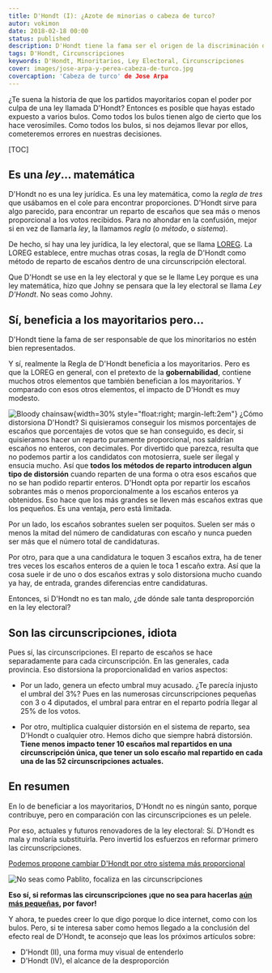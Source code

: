 ```yaml
---
title: D'Hondt (I): ¿Azote de minorias o cabeza de turco?
autor: vokimon
date: 2018-02-18 00:00
status: published
description: D'Hondt tiene la fama ser el origen de la discriminación de los partidos minoritarios en el sistema electoral español, pero las principales responsables de ello son las circunscripciones.
tags: D'Hondt, Circunscripciones
keywords: D'Hondt, Minoritarios, Ley Electoral, Circunscripciones
cover: images/jose-arpa-y-perea-cabeza-de-turco.jpg
covercaption: 'Cabeza de turco' de Jose Arpa
---
```


<!-- PELICAN_BEGIN_SUMMARY -->

¿Te suena la historia de que los partidos mayoritarios
copan el poder por culpa de una ley llamada D'Hondt?
Entonces es posible que hayas estado expuesto a varios bulos.
Como todos los bulos tienen algo de cierto que los hace verosímiles.
Como todos los bulos, si nos dejamos llevar por ellos,
cometeremos errores en nuestras decisiones.

<!-- PELICAN_END_SUMMARY -->

[TOC]

## Es una _ley_... matemática

D'Hondt no es una ley jurídica.
Es una ley matemática, como la _regla de tres_
que usábamos en el cole para encontrar proporciones.
D'Hondt sirve para algo parecido,
para encontrar un reparto de escaños que sea
más o menos proporcional a los votos recibidos.
Para no ahondar en la confusión,
mejor si en vez de llamarla _ley_,
la llamamos _regla_ (o _método_, o _sistema_).

De hecho, sí hay una ley jurídica, la ley electoral, que se llama [LOREG].
La LOREG establece, entre muchas otras cosas,
la regla de D'Hondt como método de reparto de escaños
dentro de una circunscripción electoral.

Que D'Hondt se use en la ley electoral y que se le llame Ley
porque es una ley matemática, hizo que Johny se pensara
que la ley electoral se llama _Ley D'Hondt_.
No seas como Johny.

## Sí, beneficia a los mayoritarios pero...

D'Hondt tiene la fama de ser responsable de que
los minoritarios no estén bien representados.

Y sí, realmente la Regla de D'Hondt beneficia a los mayoritarios.
Pero es que la LOREG en general,
con el pretexto de la **gobernabilidad**,
contiene muchos otros elementos
que también benefician a los mayoritarios.
Y comparado con esos otros elementos,
el impacto de D'Hondt es muy modesto.

![Bloody chainsaw]({static}/images/bloodychainsaw.jpg){width=30% style="float:right; margin-left:2em"}
¿Cómo distorsiona D'Hondt?
Si quisieramos conseguir los mismos porcentajes de escaños
que porcentajes de votos que se han conseguido,
es decir, si quisieramos hacer un reparto puramente proporcional,
nos saldrían escaños no enteros, con decimales.
Por divertido que parezca,
resulta que no podemos partir a los candidatos con motosierra,
suele ser ilegal y ensucia mucho.
Así que **todos los métodos de reparto introducen
algun tipo de distorsión** cuando reparten de una forma o otra
esos escaños que no se han podido repartir enteros.
D'Hondt opta por repartir los escaños sobrantes
más o menos proporcionalmente a los escaños enteros ya obtenidos.
Eso hace que los más grandes se lleven más escaños extras que los pequeños.
Es una ventaja, pero está limitada.

Por un lado, 
los escaños sobrantes suelen ser poquitos.
Suelen ser más o menos la mitad del número de candidaturas con escaño
y nunca pueden ser más que el número total de candidaturas.

Por otro, para que a una candidatura le toquen 3 escaños extra,
ha de tener tres veces los escaños enteros de a quien le toca 1 escaño extra.
Así que la cosa suele ir de uno o dos escaños extras
y solo distorsiona mucho cuando ya hay, de entrada,
grandes diferencias entre candidaturas.

Entonces, si D'Hondt no es tan malo,
¿de dónde sale tanta desproporción en la ley electoral?

## Son las circunscripciones, idiota

Pues sí, las circunscripciones.
El reparto de escaños se hace separadamente para cada circunscripción.
En las generales, cada provincia.
Eso distorsiona la proporcionalidad en varios aspectos:

- Por un lado, genera un efecto umbral muy acusado.
¿Te parecía injusto el umbral del 3%? 
Pues en las numerosas circunscripciones pequeñas con 3 o 4 diputados,
el umbral para entrar en el reparto podría llegar al 25% de los votos.

- Por otro, multiplica cualquier distorsión en el sistema de reparto,
sea D'Hondt o cualquier otro.
Hemos dicho que siempre habrá distorsión.
**Tiene menos impacto tener 10 escaños mal repartidos
en una circunscripción única,
que tener un solo escaño mal repartido
en cada una de las 52 circunscripciones actuales.**

## En resumen

En lo de beneficiar a los mayoritarios,
D'Hondt no es ningún santo, porque contribuye,
pero en comparación con las circunscripciones
es un pelele.

Por eso, actuales y futuros renovadores de la ley electoral:
Sí. D'Hondt es mala y molaría substituirla.
Pero invertid los esfuerzos en reformar primero las circunscripciones.

[Podemos propone cambiar D'Hondt
por otro sistema más proporcional](https://www.elperiodico.com/es/politica/20180207/podemos-presenta-ley-electoral-para-permitir-voto-16-anos-6609275)

![No seas como Pablito, focaliza en las circunscripciones
]({static}/images/noseascomodhondt.png)

**Eso sí, si reformas las circunscripciones ¡que no sea para hacerlas [aún más pequeñas][Veguerias], por favor!**

Y ahora, te puedes creer lo que digo porque lo dice internet, como con los bulos.
Pero, si te interesa saber como hemos llegado a la conclusión del efecto real de D'Hondt,
te aconsejo que leas los próximos artículos sobre:

- D'Hondt (II), una forma muy visual de entenderlo
- D'Hondt (IV), el alcance de la desproporción



[LOREG]: http://www.juntaelectoralcentral.es/cs/jec/loreg
[LeyesAutonomicas]: https://espana.leyderecho.org/normativa-electoral-autonomica/
[AdamSmith]: https://es.wikipedia.org/wiki/La_riqueza_de_las_naciones
[Veguerias]:{filename}/Parlament2015/2015-02-03-VegueriesYElTimoDeLaEstampita.md


